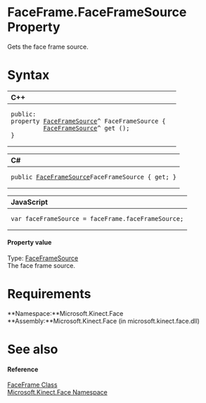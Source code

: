 FaceFrame.FaceFrameSource Property  
==================================  

Gets the face frame source. <span id="syntaxSection"></span>

Syntax  
======  

<table>
<colgroup>
<col width="100%" />
</colgroup>
<thead>
<tr class="header">
<th align="left">C++</th>
</tr>
</thead>
<tbody>
<tr class="odd">
<td align="left"><pre><code>public:  
property <a href="../../FaceFrameSource_Class.md">FaceFrameSource</a>^ FaceFrameSource {  
         <a href="../../FaceFrameSource_Class.md">FaceFrameSource</a>^ get ();  
}</code></pre></td>
</tr>
</tbody>
</table>

<table>
<colgroup>
<col width="100%" />
</colgroup>
<thead>
<tr class="header">
<th align="left">C#</th>
</tr>
</thead>
<tbody>
<tr class="odd">
<td align="left"><pre><code>public <a href="../../FaceFrameSource_Class.md">FaceFrameSource</a>FaceFrameSource { get; }</code></pre></td>
</tr>
</tbody>
</table>

<table>
<colgroup>
<col width="100%" />
</colgroup>
<thead>
<tr class="header">
<th align="left">JavaScript</th>
</tr>
</thead>
<tbody>
<tr class="odd">
<td align="left"><pre><code>var faceFrameSource = faceFrame.faceFrameSource;</code></pre></td>
</tr>
</tbody>
</table>

<span id="ID4ER"></span>
#### Property value  

Type: [FaceFrameSource](../../FaceFrameSource_Class.md)  
The face frame source.  

<span id="requirements"></span>

Requirements  
============  

**Namespace:**Microsoft.Kinect.Face  
**Assembly:**Microsoft.Kinect.Face (in microsoft.kinect.face.dll)  

<span id="ID4E3"></span>

See also  
========  

<span id="ID4E5"></span>
#### Reference  

[FaceFrame Class](../../FaceFrame_Class.md)  
 [Microsoft.Kinect.Face Namespace](../../../Kinect.Face.md)  



<!--Please do not edit the data in the comment block below.-->
<!--
TOCTitle : FaceFrameSource Property
RLTitle : FaceFrame.FaceFrameSource Property
KeywordK : FaceFrameSource property
KeywordK : FaceFrame.FaceFrameSource property
KeywordF : Microsoft.Kinect.Face.FaceFrame.FaceFrameSource
KeywordF : FaceFrame.FaceFrameSource
KeywordF : FaceFrameSource
KeywordF : Microsoft.Kinect.Face.FaceFrame.FaceFrameSource
KeywordA : P:Microsoft.Kinect.Face.FaceFrame.FaceFrameSource
AssetID : P:Microsoft.Kinect.Face.FaceFrame.FaceFrameSource
Locale : en-us
CommunityContent : 1
APIType : Managed
APILocation : microsoft.kinect.face.dll
APIName : Microsoft.Kinect.Face.FaceFrame.FaceFrameSource
TargetOS : Windows
TopicType : kbSyntax
DevLang : VB
DevLang : CSharp
DevLang : JavaScript
DevLang : C++
DocSet : K4Wv2
ProjType : K4Wv2Proj
Technology : Kinect for Windows
Product : Kinect for Windows SDK v2
productversion : 20
-->
